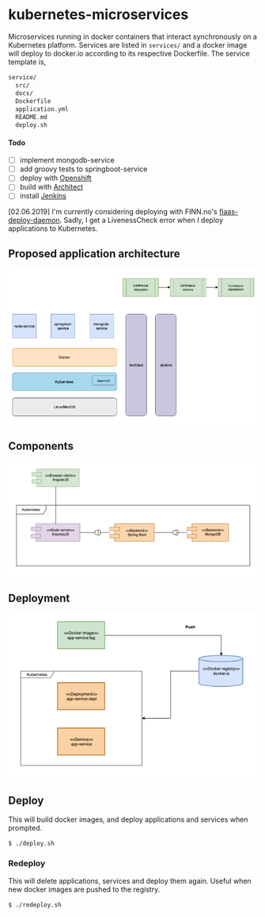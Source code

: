 # kubernetes-microservices
Microservices running in docker containers that interact synchronously on a Kubernetes platform. Services are listed in `services/` and a docker image will deploy to docker.io according to its respective Dockerfile. The service template is,

```
service/
  src/
  docs/
  Dockerfile
  application.yml
  README.md
  deploy.sh
```

#### Todo
- [ ] implement mongodb-service
- [ ] add groovy tests to springboot-service
- [ ] deploy with [Openshift](https://www.openshift.com/)
- [ ] build with [Architect](https://github.com/Skatteetaten/architect)
- [ ] install [Jenkins](https://jenkins.io/)

[02.06.2019] I'm currently considering deploying with FINN.no's [fiaas-deploy-daemon](https://github.com/fiaas/fiaas-deploy-daemon). Sadly, I get a LivenessCheck error when I deploy applications to Kubernetes.

## Proposed application architecture
![Component diagram](/docs/Application_architecture.png)
## Components
![Component diagram](/docs/Component_diagram.png)
## Deployment
![Component diagram](/docs/Deployment_diagram.png)

## Deploy
This will build docker images, and deploy applications and services when prompted.
```
$ ./deploy.sh
```
### Redeploy
This will delete applications, services and deploy them again. Useful when new docker images are pushed to the registry.
```
$ ./redeploy.sh
```



